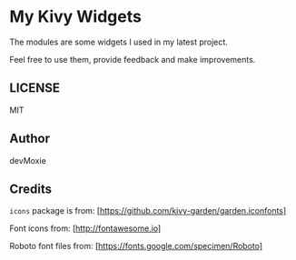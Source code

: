 # My Kivy Widgets

The modules are some widgets I used in my latest project.

Feel free to use them, provide feedback and make improvements.

## LICENSE

MIT

## Author

devMoxie

## Credits

`icons` package is from:
[https://github.com/kivy-garden/garden.iconfonts]

Font icons from:
[http://fontawesome.io]


Roboto font files from:
[https://fonts.google.com/specimen/Roboto]

